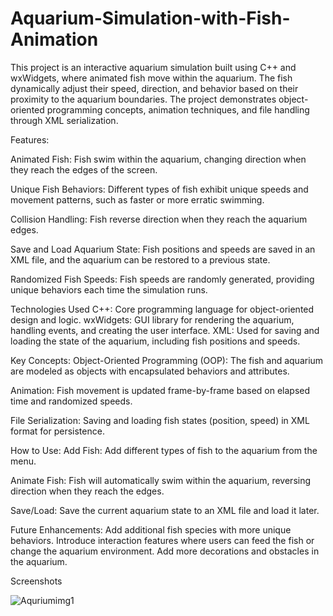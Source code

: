 # Aquarium-Simulation-with-Fish-Animation

This project is an interactive aquarium simulation built using C++ and wxWidgets, where animated fish move within the aquarium. The fish dynamically adjust their speed, direction, and behavior based on their proximity to the aquarium boundaries. The project demonstrates object-oriented programming concepts, animation techniques, and file handling through XML serialization.

Features: 

Animated Fish: Fish swim within the aquarium, changing direction when they reach the edges of the screen.

Unique Fish Behaviors: Different types of fish exhibit unique speeds and movement patterns, such as faster or more erratic swimming.

Collision Handling: Fish reverse direction when they reach the aquarium edges.

Save and Load Aquarium State: Fish positions and speeds are saved in an XML file, and the aquarium can be restored to a previous state.

Randomized Fish Speeds: Fish speeds are randomly generated, providing unique behaviors each time the simulation runs.

Technologies Used
C++: Core programming language for object-oriented design and logic.
wxWidgets: GUI library for rendering the aquarium, handling events, and creating the user interface.
XML: Used for saving and loading the state of the aquarium, including fish positions and speeds.


Key Concepts:
Object-Oriented Programming (OOP): The fish and aquarium are modeled as objects with encapsulated behaviors and attributes.

Animation: Fish movement is updated frame-by-frame based on elapsed time and randomized speeds.

File Serialization: Saving and loading fish states (position, speed) in XML format for persistence.


How to Use:
Add Fish: Add different types of fish to the aquarium from the menu.

Animate Fish: Fish will automatically swim within the aquarium, reversing direction when they reach the edges.

Save/Load: Save the current aquarium state to an XML file and load it later.

Future Enhancements:
Add additional fish species with more unique behaviors.
Introduce interaction features where users can feed the fish or change the aquarium environment.
Add more decorations and obstacles in the aquarium.


Screenshots

![Aquriumimg1](https://github.com/user-attachments/assets/0623fc5c-4b68-401e-9035-802f9b13b78d)
